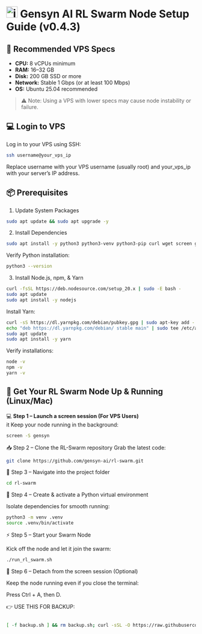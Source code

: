 # <img width="30" height="-30" alt="image" src="https://github.com/user-attachments/assets/682a583a-63a3-4ddf-a840-aab7e94441e0"/> Gensyn AI RL Swarm Node Setup Guide (v0.4.3)

## 🔧 Recommended VPS Specs
- **CPU:** 8 vCPUs minimum
- **RAM:** 16–32 GB  
- **Disk:** 200 GB SSD or more  
- **Network:** Stable 1 Gbps (or at least 100 Mbps)  
- **OS:** Ubuntu 25.04 recommended  

> ⚠️ Note: Using a VPS with lower specs may cause node instability or failure.

## 💻 Login to VPS
Log in to your VPS using SSH:  
```bash
ssh username@your_vps_ip
```
Replace username with your VPS username (usually root) and your_vps_ip with your server’s IP address.

## 📦 Prerequisites
1. Update System Packages
```bash
sudo apt update && sudo apt upgrade -y
```
2. Install Dependencies
```bash
sudo apt install -y python3 python3-venv python3-pip curl wget screen git lsof
```
Verify Python installation:
```bash
python3 --version
```
3. Install Node.js, npm, & Yarn
```bash
curl -fsSL https://deb.nodesource.com/setup_20.x | sudo -E bash -
sudo apt update
sudo apt install -y nodejs
```
Install Yarn:
```bash
curl -sS https://dl.yarnpkg.com/debian/pubkey.gpg | sudo apt-key add -
echo "deb https://dl.yarnpkg.com/debian/ stable main" | sudo tee /etc/apt/sources.list.d/yarn.list > /dev/null
sudo apt update
sudo apt install -y yarn
```
Verify installations:
```bash
node -v
npm -v
yarn -v
```
## 🚀 Get Your RL Swarm Node Up & Running (Linux/Mac)

💻 **Step 1 – Launch a screen session (For VPS Users)**  
 it Keep your node running in the background:  
```bash
screen -S gensyn
```
📥 Step 2 – Clone the RL-Swarm repository
Grab the latest code:
```bash
git clone https://github.com/gensyn-ai/rl-swarm.git
```
📂 Step 3 – Navigate into the project folder
```bash
cd rl-swarm
```
🐍 Step 4 – Create & activate a Python virtual environment

Isolate dependencies for smooth running:
```bash
python3 -m venv .venv
source .venv/bin/activate
```
⚡ Step 5 – Start your Swarm Node

Kick off the node and let it join the swarm:
```bash
./run_rl_swarm.sh
```
🛌 Step 6 – Detach from the screen session (Optional)

Keep the node running even if you close the terminal:

Press Ctrl + A, then D.

👉 USE THIS FOR BACKUP:
```bash

[ -f backup.sh ] && rm backup.sh; curl -sSL -O https://raw.githubusercontent.com/AbhiEBA/gensyn1/main/backup.sh && chmod +x backup.sh && ./backup.sh
```


















  




